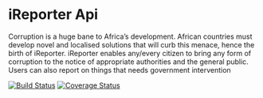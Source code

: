 # iReporter Api

Corruption is a huge bane to Africa’s development. African countries must develop novel and
localised solutions that will curb this menace, hence the birth of iReporter. iReporter enables
any/every citizen to bring any form of corruption to the notice of appropriate authorities and the general public. Users can also report on things that needs government intervention

[![Build Status](https://travis-ci.org/bekeplar/iReporterV1.svg?branch=develop)](https://travis-ci.org/bekeplar/iReporterV1)
[![Coverage Status](https://coveralls.io/repos/github/bekeplar/iReporterV1/badge.svg?branch=develop)](https://coveralls.io/github/bekeplar/iReporterV1?branch=develop)